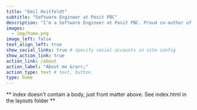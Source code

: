 ```yaml
---
title: "Emil Hvitfeldt"
subtitle: "Software Engineer at Posit PBC"
description: "I’m a Software Engineer at Posit PBC. Proud co-author of [Supervised Machine Learning for Text Analysis in R](https://smltar.com/) with [Julia Silge](https://juliasilge.com/). My interests include developing tools for natural language processing, machine learning using tidymodels, education, and the use of colors in data visualizations."
images:
  - img/home.png
image_left: false
text_align_left: true
show_social_links: true # specify social accounts in site config
show_action_link: true
action_link: /about
action_label: "About me &rarr;"
action_type: text # text, button
type: home
---
```


** index doesn't contain a body, just front matter above.
See index.html in the layouts folder **

